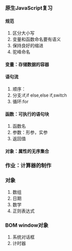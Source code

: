 ### 原生JavaScript复习
#### 规范
1. 区分大小写
2. 变量和函数命名要有语义
3. 保持良好的缩进
4. 驼峰命名

#### 变量：存储数据的容器

#### 语句流
1. 顺序：
2. 分支:if,if else,else if,switch
3. 循环:for

#### 函数：可执行的语句块
1. 函数名
2. 参数：形参，实参
3. 返回值

#### 对象：属性的无序集合

### 作业：计算器的制作

### 对象
1. 数组
2. 日期
3. 数学
4. 正则表达式

### BOM window对象
1. 系统对话框
2. 计时器


